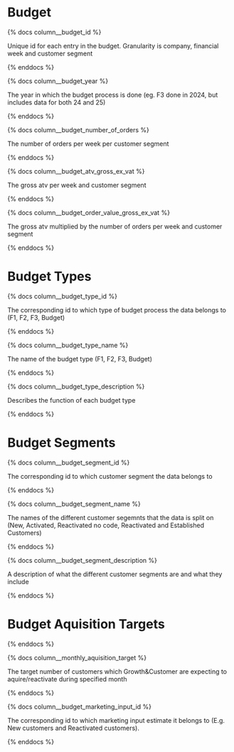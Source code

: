 # Budget
{% docs column__budget_id %}

Unique id for each entry in the budget. Granularity is company, financial week and customer segment

{% enddocs %}

{% docs column__budget_year %}

The year in which the budget process is done (eg. F3 done in 2024, but includes data for both 24 and 25)

{% enddocs %}

{% docs column__budget_number_of_orders %}

The number of orders per week per customer segment

{% enddocs %}

{% docs column__budget_atv_gross_ex_vat %}

The gross atv per week and customer segment

{% enddocs %}

{% docs column__budget_order_value_gross_ex_vat %}

The gross atv multiplied by the number of orders per week and customer segment 

{% enddocs %}

# Budget Types

{% docs column__budget_type_id %}

The corresponding id to which type of budget process the data belongs to (F1, F2, F3, Budget)

{% enddocs %}

{% docs column__budget_type_name %}

The name of the budget type (F1, F2, F3, Budget)

{% enddocs %}

{% docs column__budget_type_description %}

Describes the function of each budget type

{% enddocs %}


# Budget Segments

{% docs column__budget_segment_id %}

The corresponding id to which customer segment the data belongs to

{% enddocs %}

{% docs column__budget_segment_name %}

The names of the different customer segemnts that the data is split on (New, Activated, Reactivated no code, Reactivated and Established Customers)

{% enddocs %}

{% docs column__budget_segment_description %}

A description of what the different customer segments are and what they include

{% enddocs %}

# Budget Aquisition Targets

{% enddocs %}

{% docs column__monthly_aquisition_target %}

The target number of customers which Growth&Customer are expecting to aquire/reactivate during specified month

{% enddocs %}


{% docs column__budget_marketing_input_id %}

The corresponding id to which marketing input estimate it belongs to (E.g. New customers and Reactivated customers).

{% enddocs %}

